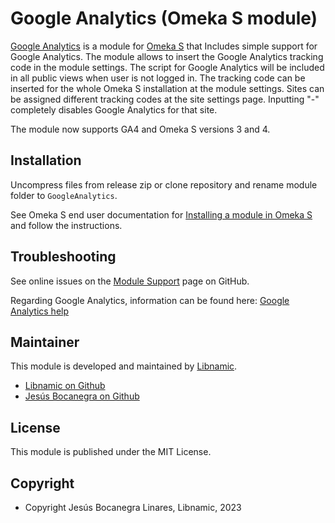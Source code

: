 Google Analytics (Omeka S module)
=================================

[Google Analytics] is a module for [Omeka S] that Includes simple support for Google Analytics.
The module allows to insert the Google Analytics tracking code in the module settings. The script
for Google Analytics will be included in all public views when user is not logged in.
The tracking code can be inserted for the whole Omeka S installation at the module settings. Sites
can be assigned different tracking codes at the site settings page. Inputting "-" completely disables
Google Analytics for that site.

The module now supports GA4 and Omeka S versions 3 and 4.

Installation
------------

Uncompress files from release zip or clone repository and rename module folder to `GoogleAnalytics`.

See Omeka S end user documentation for [Installing a module in Omeka S] and follow the instructions.


Troubleshooting
---------------

See online issues on the [Module Support] page on GitHub.

Regarding Google Analytics, information can be found here: [Google Analytics help]


Maintainer
-------

This module is developed and maintained by [Libnamic].
* [Libnamic on Github]
* [Jesús Bocanegra on Github]

License
-------

This module is published under the MIT License.

Copyright
---------

* Copyright Jesús Bocanegra Linares, Libnamic, 2023


[Libnamic]: https://libnamic.link/r/8wk?ref=GAModuleOmekaS
[Google Analytics]: https://github.com/Libnamic/Omeka-S-GoogleAnalytics
[Module Support]: https://github.com/Libnamic/Omeka-S-GoogleAnalytics/issues
[Omeka S]: https://omeka.org/s
[Installing a module in Omeka S]: https://omeka.org/s/docs/user-manual/modules/#adding-modules-to-omeka-s
[Google Analytics help]: https://support.google.com/analytics/answer/1008080
[Libnamic on Github]: https://github.com/Libnamic "Libnamic"
[Jesús Bocanegra on Github]: https://github.com/Boca13 "Jesús Bocanegra"
